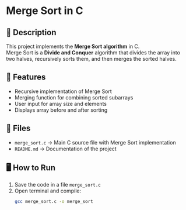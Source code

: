 # Merge Sort in C

## 📌 Description
This project implements the **Merge Sort algorithm** in C.  
Merge Sort is a **Divide and Conquer** algorithm that divides the array into two halves, recursively sorts them, and then merges the sorted halves.

## 🚀 Features
- Recursive implementation of Merge Sort
- Merging function for combining sorted subarrays
- User input for array size and elements
- Displays array before and after sorting

## 📂 Files
- `merge_sort.c` → Main C source file with Merge Sort implementation
- `README.md` → Documentation of the project

## 🖥️ How to Run
1. Save the code in a file `merge_sort.c`
2. Open terminal and compile:
   ```bash
   gcc merge_sort.c -o merge_sort
